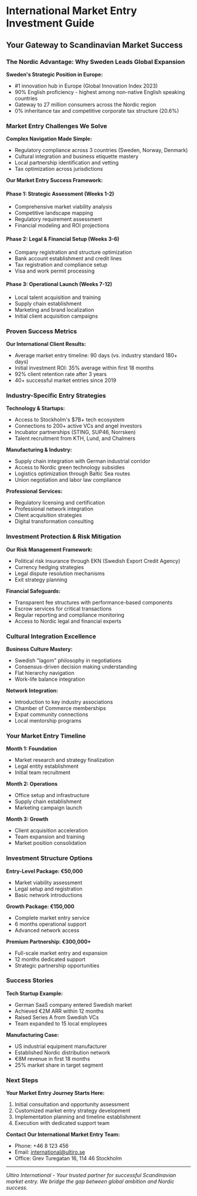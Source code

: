 # International Market Entry Investment Guide

## Your Gateway to Scandinavian Market Success

### The Nordic Advantage: Why Sweden Leads Global Expansion

**Sweden's Strategic Position in Europe:**
- #1 innovation hub in Europe (Global Innovation Index 2023)
- 90% English proficiency - highest among non-native English speaking countries
- Gateway to 27 million consumers across the Nordic region
- 0% inheritance tax and competitive corporate tax structure (20.6%)

### Market Entry Challenges We Solve

**Complex Navigation Made Simple:**
- Regulatory compliance across 3 countries (Sweden, Norway, Denmark)
- Cultural integration and business etiquette mastery
- Local partnership identification and vetting
- Tax optimization across jurisdictions

**Our Market Entry Success Framework:**

#### Phase 1: Strategic Assessment (Weeks 1-2)
- Comprehensive market viability analysis
- Competitive landscape mapping
- Regulatory requirement assessment
- Financial modeling and ROI projections

#### Phase 2: Legal & Financial Setup (Weeks 3-6)
- Company registration and structure optimization
- Bank account establishment and credit lines
- Tax registration and compliance setup
- Visa and work permit processing

#### Phase 3: Operational Launch (Weeks 7-12)
- Local talent acquisition and training
- Supply chain establishment
- Marketing and brand localization
- Initial client acquisition campaigns

### Proven Success Metrics

**Our International Client Results:**
- Average market entry timeline: 90 days (vs. industry standard 180+ days)
- Initial investment ROI: 35% average within first 18 months
- 92% client retention rate after 3 years
- 40+ successful market entries since 2019

### Industry-Specific Entry Strategies

**Technology & Startups:**
- Access to Stockholm's $7B+ tech ecosystem
- Connections to 200+ active VCs and angel investors
- Incubator partnerships (STING, SUP46, Norrsken)
- Talent recruitment from KTH, Lund, and Chalmers

**Manufacturing & Industry:**
- Supply chain integration with German industrial corridor
- Access to Nordic green technology subsidies
- Logistics optimization through Baltic Sea routes
- Union negotiation and labor law compliance

**Professional Services:**
- Regulatory licensing and certification
- Professional network integration
- Client acquisition strategies
- Digital transformation consulting

### Investment Protection & Risk Mitigation

**Our Risk Management Framework:**
- Political risk insurance through EKN (Swedish Export Credit Agency)
- Currency hedging strategies
- Legal dispute resolution mechanisms
- Exit strategy planning

**Financial Safeguards:**
- Transparent fee structures with performance-based components
- Escrow services for critical transactions
- Regular reporting and compliance monitoring
- Access to Nordic legal and financial experts

### Cultural Integration Excellence

**Business Culture Mastery:**
- Swedish "lagom" philosophy in negotiations
- Consensus-driven decision making understanding
- Flat hierarchy navigation
- Work-life balance integration

**Network Integration:**
- Introduction to key industry associations
- Chamber of Commerce memberships
- Expat community connections
- Local mentorship programs

### Your Market Entry Timeline

**Month 1: Foundation**
- Market research and strategy finalization
- Legal entity establishment
- Initial team recruitment

**Month 2: Operations**
- Office setup and infrastructure
- Supply chain establishment
- Marketing campaign launch

**Month 3: Growth**
- Client acquisition acceleration
- Team expansion and training
- Market position consolidation

### Investment Structure Options

**Entry-Level Package: €50,000**
- Market viability assessment
- Legal setup and registration
- Basic network introductions

**Growth Package: €150,000**
- Complete market entry service
- 6 months operational support
- Advanced network access

**Premium Partnership: €300,000+**
- Full-scale market entry and expansion
- 12 months dedicated support
- Strategic partnership opportunities

### Success Stories

**Tech Startup Example:**
- German SaaS company entered Swedish market
- Achieved €2M ARR within 12 months
- Raised Series A from Swedish VCs
- Team expanded to 15 local employees

**Manufacturing Case:**
- US industrial equipment manufacturer
- Established Nordic distribution network
- €8M revenue in first 18 months
- 25% market share in target segment

### Next Steps

**Your Market Entry Journey Starts Here:**
1. Initial consultation and opportunity assessment
2. Customized market entry strategy development
3. Implementation planning and timeline establishment
4. Execution with dedicated support team

**Contact Our International Market Entry Team:**
- Phone: +46 8 123 456
- Email: international@ultiro.se
- Office: Grev Turegatan 16, 114 46 Stockholm

---

*Ultiro International - Your trusted partner for successful Scandinavian market entry. We bridge the gap between global ambition and Nordic success.*